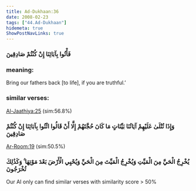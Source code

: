 ```yaml
---
title: Ad-Dukhaan:36
date: 2008-02-23
tags: ["44.Ad-Dukhaan"]
hidemeta: true 
ShowPostNavLinks: true 
---
```

### فَأْتُوا بِآبَائِنَا إِنْ كُنْتُمْ صَادِقِينَ
### meaning: 
Bring our fathers back [to life], if you are truthful.’
### similar verses: 

[Al-Jaathiya:25](/45/25) (sim:56.8%)

### وَإِذَا تُتْلَىٰ عَلَيْهِمْ آيَاتُنَا بَيِّنَاتٍ مَا كَانَ حُجَّتَهُمْ إِلَّا أَنْ قَالُوا ائْتُوا بِآبَائِنَا إِنْ كُنْتُمْ صَادِقِينَ

[Ar-Room:19](/30/19) (sim:50.5%)

### يُخْرِجُ الْحَيَّ مِنَ الْمَيِّتِ وَيُخْرِجُ الْمَيِّتَ مِنَ الْحَيِّ وَيُحْيِي الْأَرْضَ بَعْدَ مَوْتِهَا ۚ وَكَذَٰلِكَ تُخْرَجُونَ

Our AI only can find similar verses with similarity score > 50% 


